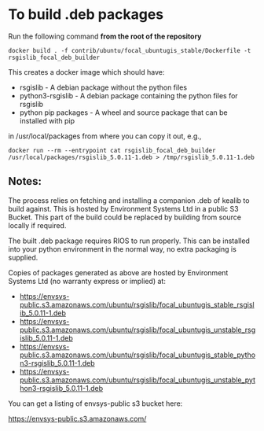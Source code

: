 # To build .deb packages

Run the following command **from the root of the repository**

`docker build . -f contrib/ubuntu/focal_ubuntugis_stable/Dockerfile -t rsgislib_focal_deb_builder`

This creates a docker image which should have:

* rsgislib - A debian package without the python files
* python3-rsgislib - A debian package containing the python files for rsgislib
* python pip packages - A wheel and source package that can be installed with pip

in /usr/local/packages from where you can copy it out, e.g.,

`docker run --rm --entrypoint cat rsgislib_focal_deb_builder /usr/local/packages/rsgislib_5.0.11-1.deb > /tmp/rsgislib_5.0.11-1.deb`

## Notes:

The process relies on fetching and installing a companion .deb of kealib to build against. This is hosted by Environment Systems Ltd in a public S3 Bucket. This part of the build could be replaced by building from source locally if required.

The built .deb package requires RIOS to run properly. This can be installed into your python environment in the normal way, no extra packaging is supplied.

Copies of packages generated as above are hosted by Environment Systems Ltd (no warranty express or implied) at:

 - https://envsys-public.s3.amazonaws.com/ubuntu/rsgislib/focal_ubuntugis_stable_rsgislib_5.0.11-1.deb
 - https://envsys-public.s3.amazonaws.com/ubuntu/rsgislib/focal_ubuntugis_unstable_rsgislib_5.0.11-1.deb
 - https://envsys-public.s3.amazonaws.com/ubuntu/rsgislib/focal_ubuntugis_stable_python3-rsgislib_5.0.11-1.deb
 - https://envsys-public.s3.amazonaws.com/ubuntu/rsgislib/focal_ubuntugis_unstable_python3-rsgislib_5.0.11-1.deb

You can get a listing of envsys-public s3 bucket here:

https://envsys-public.s3.amazonaws.com/
